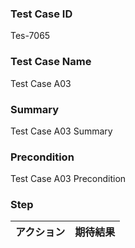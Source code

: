### Test Case ID
Tes-7065

### Test Case Name
Test Case A03

### Summary
Test Case A03 Summary

### Precondition
Test Case A03 Precondition

### Step
| アクション      | 期待結果            |
|------------|-----------------|
